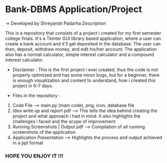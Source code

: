 
# Bank-DBMS Application/Project   

-> Developed by Shreyansh Padarha
*Description*  

This is a repository that consists of a project i created for my first semester college finals. It's a Tkinter GUI library based application, where a user can create a bank account and it'll get deposited in the database. The user can then, deposit, withdraw money, and edit his/her account.  The application also has a normal calculator, simple interest calculator and a compound interest calculator.  


+ Disclaimer : This is the first project i ever created, thus the code is not properly optimized and has some minor bugs, but for a beginner, there is enough visualization and content to understand, how i created this project in 6-7 days.  


+ Files in the repository : 

1. Code File --> main.py (main code), png, icon, database file
2. Idea write up and report pdf --> This tells the idea behind creating the project and what approach i had in mind. It also highlights the challenges i faced and the scope of improvement
3. Running Screenshots | Output pdf --> Compilation of all running screenshots of the application 
4. Application Presentation --> Highlights the process and output achieved in a ppt format  

### HOPE YOU ENJOY IT !!!



